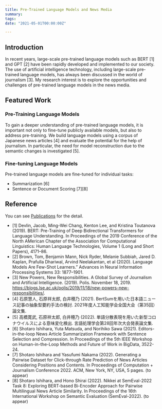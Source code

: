 ```yaml
---
title: Pre-Trained Language Models and News Media
summary:
tags:
date: "2021-05-01T00:00:00Z"

---
```


## Introduction

In recent years, large-scale pre-trained language models such as BERT [1] and GPT [2] have been rapidly developed and implemented to our society.
The use of artificial intelligence technology, including large-scale pre-trained language models, has always been discussed in the world of journalism [3].
My research interest is to explore the opportunities and challenges of pre-trained language models in the news media.

## Featured Work

### Pre-Training Language Models

To gain a deeper understanding of pre-trained language models, it is important not only to fine-tune publicly available models, but also to address pre-training.
We build language models using a corpus of Japanese news articles [4] and evaluate the potential for the help of journalism.
In particular, the need for model reconstruction due to the semantic changes is investigated [5].

### Fine-tuning Language Models

Pre-trained language models are fine-tuned for individual tasks:

- Summarization [6]
- Sentence or Document Scoring [7][8]

## Reference

You can see [Publications](https://upura.github.io/projects/publications/) for the detail.

- [1] Devlin, Jacob, Ming-Wei Chang, Kenton Lee, and Kristina Toutanova (2019). BERT: Pre-Training of Deep Bidirectional Transformers for Language Understanding. In Proceedings of the 2019 Conference of the North AMerican Chapter of the Association for Computational Linguistics: Human Language Technologies, Volume 1 (Long and Short Papers), 4171–86.
- [2] Brown, Tom, Benjamin Mann, Nick Ryder, Melanie Subbiah, Jared D. Kaplan, Prafulla Dhariwal, Arvind Neelakantan, et al (2020). Language Models Are Few-Shot Learners.” Advances in Neural Information Processing Systems 33: 1877–1901.
- [3] New Powers, New Responsibilities. A Global Survey of Journalism and Artificial Intelligence. (2019). Polis. November 18, 2019. https://blogs.lse.ac.uk/polis/2019/11/18/new-powers-new-responsibilities/.
- [4] 石原慧人, 石原祥太郎, 白井穂乃 (2021). BertSumを用いた日本語ニュース記事の抽象型要約手法の検討. 2021年度人工知能学会全国大会（第35回）論文集.
- [5] 高橋寛武, 石原祥太郎, 白井穂乃 (2022). 単語分散表現を用いた新型コロナウイルスによる意味変化検出. 言語処理学会第28回年次大会発表論文集.
- [6] Shotaro Ishihara, Yuta Matsuda, and Norihiko Sawa (2021). Editors-in-the-loop News Article Summarization Framework with Sentence Selection and Compression. In Proceedings of the 5th IEEE Workshop on Human-in-the-Loop Methods and Future of Work in BigData, 3522-24.
- [7] Shotaro Ishihara and Yasufumi Nakama (2022). Generating a Pairwise Dataset for Click-through Rate Prediction of News Articles Considering Positions and Contents. In Proceedings of Computation + Journalism Conference 2022. ACM, New York, NY, USA, 5 pages. (to appear)
- [8] Shotaro Ishihara, and Hono Shirai (2022). Nikkei at SemEval-2022 Task 8: Exploring BERT-based Bi-Encoder Approach for Pairwise Multilingual News Article Similarity. In Proceedings of the 16th International Workshop on Semantic Evaluation (SemEval-2022). (to appear)
